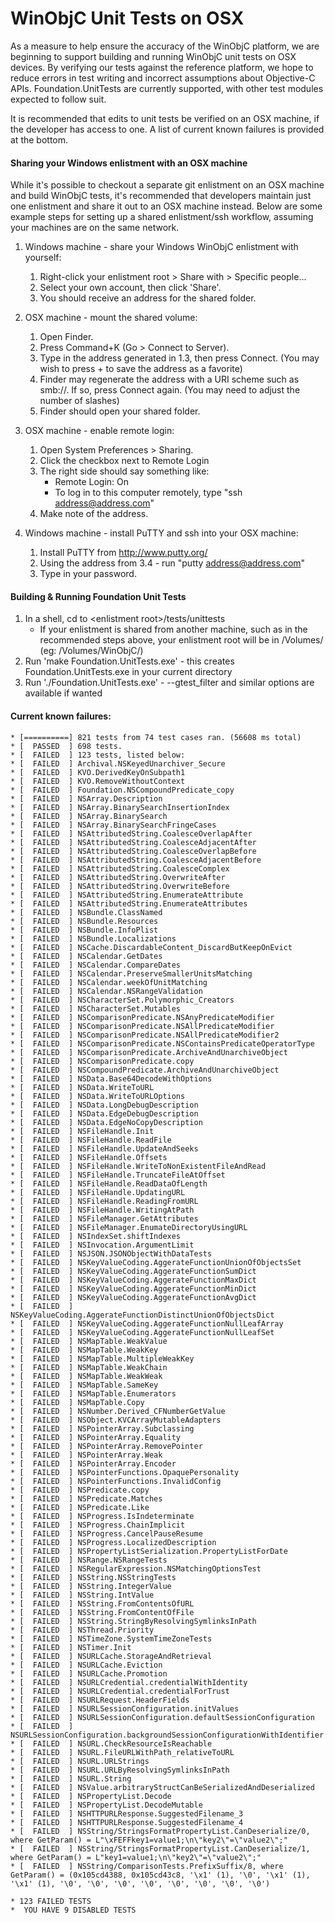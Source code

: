 # WinObjC Unit Tests on OSX

As a measure to help ensure the accuracy of the WinObjC platform, we are beginning to support building and running WinObjC unit tests on OSX devices. By verifying our tests against the reference platform, we hope to reduce errors in test writing and incorrect assumptions about Objective-C APIs. Foundation.UnitTests are currently supported, with other test modules expected to follow suit.

It is recommended that edits to unit tests be verified on an OSX machine, if the developer has access to one. A list of current known failures is provided at the bottom.

#### Sharing your Windows enlistment with an OSX machine

While it's possible to checkout a separate git enlistment on an OSX machine and build WinObjC tests, it's recommended that developers maintain just one enlistment and share it out to an OSX machine instead. Below are some example steps for setting up a shared enlistment/ssh workflow, assuming your machines are on the same network.

1. Windows machine - share your Windows WinObjC enlistment with yourself:

    1. Right-click your enlistment root > Share with > Specific people...
    2. Select your own account, then click 'Share'.
    3. You should receive an address for the shared folder.

2. OSX machine - mount the shared volume:

    1. Open Finder.
    2. Press Command+K (Go > Connect to Server).
    3. Type in the address generated in 1.3, then press Connect. (You may wish to press + to save the address as a favorite)
    4. Finder may regenerate the address with a URI scheme such as smb://. If so, press Connect again. (You may need to adjust the number of slashes)
    5. Finder should open your shared folder.

3. OSX machine - enable remote login:
    
    1. Open System Preferences > Sharing.
    2. Click the checkbox next to Remote Login
    3. The right side should say something like: 
        * Remote Login: On 
        * To log in to this computer remotely, type "ssh address@address.com"
    4. Make note of the address.
    
4. Windows machine - install PuTTY and ssh into your OSX machine:

    1. Install PuTTY from http://www.putty.org/
    2. Using the address from 3.4 - run "putty address@address.com"
    3. Type in your password.

#### Building & Running Foundation Unit Tests

1. In a shell, cd to \<enlistment root\>/tests/unittests
    * If your enlistment is shared from another machine, such as in the recommended steps above, your enlistment root will be in /Volumes/ (eg: /Volumes/WinObjC/)
2. Run 'make Foundation.UnitTests.exe' - this creates Foundation.UnitTests.exe in your current directory
3. Run './Foundation.UnitTests.exe' - --gtest_filter and similar options are available if wanted

#### Current known failures:


    * [==========] 821 tests from 74 test cases ran. (56608 ms total)
    * [  PASSED  ] 698 tests.
    * [  FAILED  ] 123 tests, listed below:
    * [  FAILED  ] Archival.NSKeyedUnarchiver_Secure
    * [  FAILED  ] KVO.DerivedKeyOnSubpath1
    * [  FAILED  ] KVO.RemoveWithoutContext
    * [  FAILED  ] Foundation.NSCompoundPredicate_copy
    * [  FAILED  ] NSArray.Description
    * [  FAILED  ] NSArray.BinarySearchInsertionIndex
    * [  FAILED  ] NSArray.BinarySearch
    * [  FAILED  ] NSArray.BinarySearchFringeCases
    * [  FAILED  ] NSAttributedString.CoalesceOverlapAfter
    * [  FAILED  ] NSAttributedString.CoalesceAdjacentAfter
    * [  FAILED  ] NSAttributedString.CoalesceOverlapBefore
    * [  FAILED  ] NSAttributedString.CoalesceAdjacentBefore
    * [  FAILED  ] NSAttributedString.CoalesceComplex
    * [  FAILED  ] NSAttributedString.OverwriteAfter
    * [  FAILED  ] NSAttributedString.OverwriteBefore
    * [  FAILED  ] NSAttributedString.EnumerateAttribute
    * [  FAILED  ] NSAttributedString.EnumerateAttributes
    * [  FAILED  ] NSBundle.ClassNamed
    * [  FAILED  ] NSBundle.Resources
    * [  FAILED  ] NSBundle.InfoPlist
    * [  FAILED  ] NSBundle.Localizations
    * [  FAILED  ] NSCache.DiscardableContent_DiscardButKeepOnEvict
    * [  FAILED  ] NSCalendar.GetDates
    * [  FAILED  ] NSCalendar.CompareDates
    * [  FAILED  ] NSCalendar.PreserveSmallerUnitsMatching
    * [  FAILED  ] NSCalendar.weekOfUnitMatching
    * [  FAILED  ] NSCalendar.NSRangeValidation
    * [  FAILED  ] NSCharacterSet.Polymorphic_Creators
    * [  FAILED  ] NSCharacterSet.Mutables
    * [  FAILED  ] NSComparisonPredicate.NSAnyPredicateModifier
    * [  FAILED  ] NSComparisonPredicate.NSAllPredicateModifier
    * [  FAILED  ] NSComparisonPredicate.NSAllPredicateModifier2
    * [  FAILED  ] NSComparisonPredicate.NSContainsPredicateOperatorType
    * [  FAILED  ] NSComparisonPredicate.ArchiveAndUnarchiveObject
    * [  FAILED  ] NSComparisonPredicate.copy
    * [  FAILED  ] NSCompoundPredicate.ArchiveAndUnarchiveObject
    * [  FAILED  ] NSData.Base64DecodeWithOptions
    * [  FAILED  ] NSData.WriteToURL
    * [  FAILED  ] NSData.WriteToURLOptions
    * [  FAILED  ] NSData.LongDebugDescription
    * [  FAILED  ] NSData.EdgeDebugDescription
    * [  FAILED  ] NSData.EdgeNoCopyDescription
    * [  FAILED  ] NSFileHandle.Init
    * [  FAILED  ] NSFileHandle.ReadFile
    * [  FAILED  ] NSFileHandle.UpdateAndSeeks
    * [  FAILED  ] NSFileHandle.Offsets
    * [  FAILED  ] NSFileHandle.WriteToNonExistentFileAndRead
    * [  FAILED  ] NSFileHandle.TruncateFileAtOffset
    * [  FAILED  ] NSFileHandle.ReadDataOfLength
    * [  FAILED  ] NSFileHandle.UpdatingURL
    * [  FAILED  ] NSFileHandle.ReadingFromURL
    * [  FAILED  ] NSFileHandle.WritingAtPath
    * [  FAILED  ] NSFileManager.GetAttributes
    * [  FAILED  ] NSFileManager.EnumateDirectoryUsingURL
    * [  FAILED  ] NSIndexSet.shiftIndexes
    * [  FAILED  ] NSInvocation.ArgumentLimit
    * [  FAILED  ] NSJSON.JSONObjectWithDataTests
    * [  FAILED  ] NSKeyValueCoding.AggerateFunctionUnionOfObjectsSet
    * [  FAILED  ] NSKeyValueCoding.AggerateFunctionSumDict
    * [  FAILED  ] NSKeyValueCoding.AggerateFunctionMaxDict
    * [  FAILED  ] NSKeyValueCoding.AggerateFunctionMinDict
    * [  FAILED  ] NSKeyValueCoding.AggerateFunctionAvgDict
    * [  FAILED  ] NSKeyValueCoding.AggerateFunctionDistinctUnionOfObjectsDict
    * [  FAILED  ] NSKeyValueCoding.AggerateFunctionNullLeafArray
    * [  FAILED  ] NSKeyValueCoding.AggerateFunctionNullLeafSet
    * [  FAILED  ] NSMapTable.WeakValue
    * [  FAILED  ] NSMapTable.WeakKey
    * [  FAILED  ] NSMapTable.MultipleWeakKey
    * [  FAILED  ] NSMapTable.WeakChain
    * [  FAILED  ] NSMapTable.WeakWeak
    * [  FAILED  ] NSMapTable.SameKey
    * [  FAILED  ] NSMapTable.Enumerators
    * [  FAILED  ] NSMapTable.Copy
    * [  FAILED  ] NSNumber.Derived_CFNumberGetValue
    * [  FAILED  ] NSObject.KVCArrayMutableAdapters
    * [  FAILED  ] NSPointerArray.Subclassing
    * [  FAILED  ] NSPointerArray.Equality
    * [  FAILED  ] NSPointerArray.RemovePointer
    * [  FAILED  ] NSPointerArray.Weak
    * [  FAILED  ] NSPointerArray.Encoder
    * [  FAILED  ] NSPointerFunctions.OpaquePersonality
    * [  FAILED  ] NSPointerFunctions.InvalidConfig
    * [  FAILED  ] NSPredicate.copy
    * [  FAILED  ] NSPredicate.Matches
    * [  FAILED  ] NSPredicate.Like
    * [  FAILED  ] NSProgress.IsIndeterminate
    * [  FAILED  ] NSProgress.ChainImplicit
    * [  FAILED  ] NSProgress.CancelPauseResume
    * [  FAILED  ] NSProgress.LocalizedDescription
    * [  FAILED  ] NSPropertyListSerialization.PropertyListForDate
    * [  FAILED  ] NSRange.NSRangeTests
    * [  FAILED  ] NSRegularExpression.NSMatchingOptionsTest
    * [  FAILED  ] NSString.NSStringTests
    * [  FAILED  ] NSString.IntegerValue
    * [  FAILED  ] NSString.IntValue
    * [  FAILED  ] NSString.FromContentsOfURL
    * [  FAILED  ] NSString.FromContentOfFile
    * [  FAILED  ] NSString.StringByResolvingSymlinksInPath
    * [  FAILED  ] NSThread.Priority
    * [  FAILED  ] NSTimeZone.SystemTimeZoneTests
    * [  FAILED  ] NSTimer.Init
    * [  FAILED  ] NSURLCache.StorageAndRetrieval
    * [  FAILED  ] NSURLCache.Eviction
    * [  FAILED  ] NSURLCache.Promotion
    * [  FAILED  ] NSURLCredential.credentialWithIdentity
    * [  FAILED  ] NSURLCredential.credentialForTrust
    * [  FAILED  ] NSURLRequest.HeaderFields
    * [  FAILED  ] NSURLSessionConfiguration.initValues
    * [  FAILED  ] NSURLSessionConfiguration.defaultSessionConfiguration
    * [  FAILED  ] NSURLSessionConfiguration.backgroundSessionConfigurationWithIdentifier
    * [  FAILED  ] NSURL.CheckResourceIsReachable
    * [  FAILED  ] NSURL.FileURLWithPath_relativeToURL
    * [  FAILED  ] NSURL.URLStrings
    * [  FAILED  ] NSURL.URLByResolvingSymlinksInPath
    * [  FAILED  ] NSURL.String
    * [  FAILED  ] NSValue.arbitraryStructCanBeSerializedAndDeserialized
    * [  FAILED  ] NSPropertyList.Decode
    * [  FAILED  ] NSPropertyList.DecodeMutable
    * [  FAILED  ] NSHTTPURLResponse.SuggestedFilename_3
    * [  FAILED  ] NSHTTPURLResponse.SuggestedFilename_4
    * [  FAILED  ] NSString/StringsFormatPropertyList.CanDeserialize/0, where GetParam() = L"\xFEFFkey1=value1;\n\"key2\"=\"value2\";"
    * [  FAILED  ] NSString/StringsFormatPropertyList.CanDeserialize/1, where GetParam() = L"key1=value1;\n\"key2\"=\"value2\";"
    * [  FAILED  ] NSString/ComparisonTests.PrefixSuffix/8, where GetParam() = (0x105cd4388, 0x105cd43c8, '\x1' (1), '\0', '\x1' (1), '\x1' (1), '\0', '\0', '\0', '\0', '\0', '\0', '\0', '\0')

    * 123 FAILED TESTS
    *  YOU HAVE 9 DISABLED TESTS

